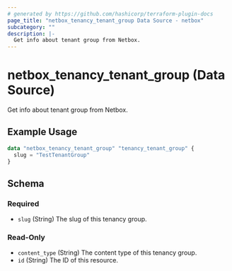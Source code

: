 ```yaml
---
# generated by https://github.com/hashicorp/terraform-plugin-docs
page_title: "netbox_tenancy_tenant_group Data Source - netbox"
subcategory: ""
description: |-
  Get info about tenant group from Netbox.
---
```


# netbox_tenancy_tenant_group (Data Source)

Get info about tenant group from Netbox.

## Example Usage

```terraform
data "netbox_tenancy_tenant_group" "tenancy_tenant_group" {
  slug = "TestTenantGroup"
}
```

<!-- schema generated by tfplugindocs -->
## Schema

### Required

- `slug` (String) The slug of this tenancy group.

### Read-Only

- `content_type` (String) The content type of this tenancy group.
- `id` (String) The ID of this resource.
